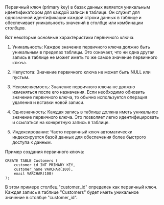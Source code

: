Первичный ключ (primary key) в базах данных является уникальным идентификатором для каждой записи в таблице. Он служит для однозначной идентификации каждой строки данных в таблице и обеспечивает уникальность значений в столбце или комбинации столбцов.

Вот некоторые основные характеристики первичного ключа:

1. Уникальность: Каждое значение первичного ключа должно быть уникальным в пределах таблицы. Это означает, что ни одна другая запись в таблице не может иметь то же самое значение первичного ключа.
    
2. Непустота: Значение первичного ключа не может быть NULL или пустым.
    
3. Неизменяемость: Значение первичного ключа не должно изменяться после его назначения. Если необходимо обновить значение первичного ключа, то обычно используется операция удаления и вставки новой записи.
    
4. Однозначность: Каждая запись в таблице должна иметь уникальное значение первичного ключа. Это позволяет легко идентифицировать и ссылаться на конкретную запись в таблице.
    
5. Индексирование: Часто первичный ключ автоматически индексируется базой данных для обеспечения более быстрого доступа к данным.
    

Пример создания первичного ключа:

```
CREATE TABLE Customers (
    customer_id INT PRIMARY KEY,
    customer_name VARCHAR(100),
    email VARCHAR(100)
);
```

В этом примере столбец "customer_id" определен как первичный ключ. Каждая запись в таблице "Customers" будет иметь уникальное значение в столбце "customer_id".